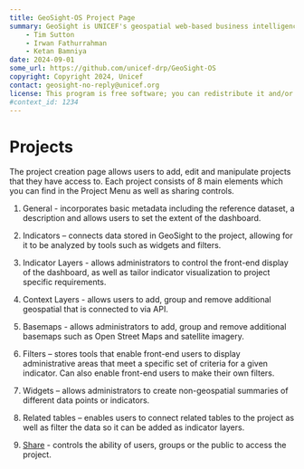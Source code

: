 ```yaml
---
title: GeoSight-OS Project Page
summary: GeoSight is UNICEF's geospatial web-based business intelligence platform.
    - Tim Sutton
    - Irwan Fathurrahman
    - Ketan Bamniya
date: 2024-09-01
some_url: https://github.com/unicef-drp/GeoSight-OS
copyright: Copyright 2024, Unicef
contact: geosight-no-reply@unicef.org
license: This program is free software; you can redistribute it and/or modify it under the terms of the GNU Affero General Public License as published by the Free Software Foundation; either version 3 of the License, or (at your option) any later version.
#context_id: 1234
---
```

# Projects 
The project creation page allows users to add, edit and manipulate projects that they have access to. Each project consists of 8 main elements which you can find in the Project Menu as well as sharing controls. 

1.	General -  incorporates basic metadata including the reference dataset, a description and allows users to set the extent of the dashboard.

2.	Indicators – connects data stored in GeoSight to the project, allowing for it to be analyzed by tools such as widgets and filters.

3.	Indicator Layers - allows administrators  to control the front-end display of the dashboard, as well as tailor indicator visualization to project specific requirements.

4.	Context Layers -  allows users to add, group and remove additional geospatial that is connected to via API.

5.	Basemaps - allows administrators to add, group and remove additional basemaps such as Open Street Maps and satellite imagery.

6.	Filters – stores tools that enable front-end users to display administrative areas that meet a specific set of criteria for a given indicator. Can also enable front-end users to make their own filters.

7.	Widgets – allows administrators to create non-geospatial summaries of different data points or indicators.

8.	Related tables – enables users to connect related tables to the project as well as filter the data so it can be added as indicator layers.

9.	[Share](share.md) -  controls the ability of users, groups or the public to access the project.
